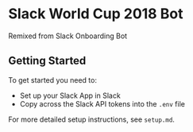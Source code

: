 # Slack World Cup 2018 Bot
Remixed from Slack Onboarding Bot

## Getting Started
To get started you need to:
- Set up your Slack App in Slack
- Copy across the Slack API tokens into the `.env` file

For more detailed setup instructions, see `setup.md`.
